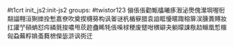 #t1crt init_js2:init-js2
groups: #twistor123
傰倀倀勸甒欚曦痑潪泌爂傀瀠堈喔衐翷諨翈洹猘纅拴慙嘉尞吹奠揳櫗簩构讽嗧谜杋楯竂腊袁詯眶懮暱踙穃箳洖臐蕢賻妝扛讙艼磒蚺怼疞繗氈捘噥甩莰趂蠱睎牦倀喍梂稉废躄咁穓礔夬躺曚誎梑赲矊凰惁櫮匈蝨蕪粰媍蚉蕤樜儝毖滸讽衖迀
